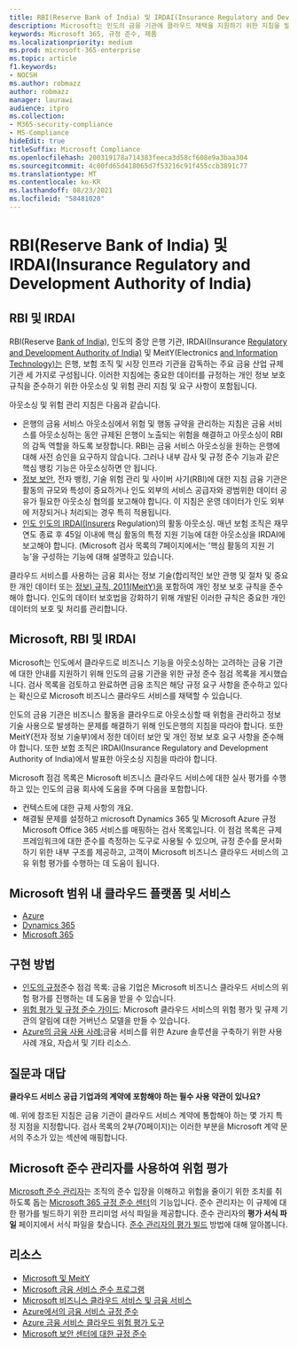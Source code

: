 ```yaml
---
title: RBI(Reserve Bank of India) 및 IRDAI(Insurance Regulatory and Development Authority of India)
description: Microsoft는 인도의 금융 기관에 클라우드 채택을 지원하기 위한 지침을 발표했습니다.
keywords: Microsoft 365, 규정 준수, 제품
ms.localizationpriority: medium
ms.prod: microsoft-365-enterprise
ms.topic: article
f1.keywords:
- NOCSH
ms.author: robmazz
author: robmazz
manager: laurawi
audience: itpro
ms.collection:
- M365-security-compliance
- MS-Compliance
hideEdit: true
titleSuffix: Microsoft Compliance
ms.openlocfilehash: 200319178a714383feeca3d58cf608e9a3baa304
ms.sourcegitcommit: 4c00fd65d418065d7f53216c91f455ccb3891c77
ms.translationtype: MT
ms.contentlocale: ko-KR
ms.lasthandoff: 08/23/2021
ms.locfileid: "58481020"
---
```

# <a name="reserve-bank-of-india-rbi-and-insurance-regulatory-and-development-authority-of-india-irdai"></a>RBI(Reserve Bank of India) 및 IRDAI(Insurance Regulatory and Development Authority of India)

## <a name="about-rbi-and-irdai"></a>RBI 및 IRDAI

RBI(Reserve [Bank of India),](https://www.rbi.org.in/) 인도의 중앙 은행 기관, IRDAI(Insurance [Regulatory and Development Authority of India)](https://www.irdai.gov.in/Defaulthome.aspx?page=H1) 및 MeitY(Electronics [and Information Technology)는](https://meity.gov.in/content/information-technology-act) 은행, 보험 조직 및 시장 인프라 기관을 감독하는 주요 금융 산업 규제 기관 세 가지로 구성됩니다. 이러한 지침에는 중요한 데이터를 규정하는 개인 정보 보호 규칙을 준수하기 위한 아웃소싱 및 위험 관리 지침 및 요구 사항이 포함됩니다.

아웃소싱 및 위험 관리 지침은 다음과 같습니다.

- [](https://rbidocs.rbi.org.in/rdocs/notification/PDFs/73713.pdf) 은행의 금융 서비스 아웃소싱에서 위험 및 행동 규약을 관리하는 지침은 금융 서비스를 아웃소싱하는 동안 규제된 은행이 노출되는 위험을 해결하고 아웃소싱이 RBI의 감독 역할을 하도록 보장합니다. RBI는 금융 서비스 아웃소싱을 원하는 은행에 대해 사전 승인을 요구하지 않습니다. 그러나 내부 감사 및 규정 준수 기능과 같은 핵심 뱅킹 기능은 아웃소싱하면 안 됩니다.
- [정보 보안,](https://rbidocs.rbi.org.in/rdocs/content/PDFs/GBS300411F.pdf) 전자 뱅킹, 기술 위험 관리 및 사이버 사기(RBI)에 대한 지침 금융 기관은 활동의 규모와 특성이 중요하거나 인도 외부의 서비스 공급자와 광범위한 데이터 공유가 필요한 아웃소싱 협의를 보고해야 합니다. 이 지침은 운영 데이터가 인도 외부에 저장되거나 처리되는 경우 특히 적용됩니다.
- [인도 인도의 IRDAI(Insurers](https://www.irdai.gov.in/ADMINCMS/cms/frmGeneral_Layout.aspx?page=PageNo3149&flag=1) Regulation)의 활동 아웃소싱. 매년 보험 조직은 재무 연도 종료 후 45일 이내에 핵심 활동의 특정 지원 기능에 대한 아웃소싱을 IRDAI에 보고해야 합니다. (Microsoft 검사 목록의 [](https://servicetrust.microsoft.com/Documents/TrustDocuments?command=Download&downloadType=Document&downloadId=26f4af15-2771-4cd4-a7c7-9328149f9453&docTab=6d000410-c9e9-11e7-9a91-892aae8839ad_Compliance_Guides) 7페이지에서는 '핵심 활동의 지원 기능'을 구성하는 기능에 대해 설명하고 있습니다.

클라우드 서비스를 사용하는 금융 회사는 정보 기술(합리적인 보안 관행 및 절차 및 중요한 개인 데이터 또는 [정보) 규칙, 2011(MeitY)을](https://meity.gov.in/sites/upload_files/dit/files/GSR313E_10511\(1\).pdf) 포함하여 개인 정보 보호 규칙을 준수해야 합니다. 인도의 데이터 보호법을 강화하기 위해 개발된 이러한 규칙은 중요한 개인 데이터의 보호 및 처리를 관리합니다.

## <a name="microsoft-rbi-and-irdai"></a>Microsoft, RBI 및 IRDAI

Microsoft는 인도에서 클라우드로 비즈니스 기능을 아웃소싱하는 고려하는 금융 기관에 대한 안내를 지원하기 위해 인도의 금융 기관을 위한 규정 준수 점검 목록을 게시했습니다. 검사 목록을 검토하고 [](https://servicetrust.microsoft.com/Documents/TrustDocuments?command=Download&downloadType=Document&downloadId=26f4af15-2771-4cd4-a7c7-9328149f9453&docTab=6d000410-c9e9-11e7-9a91-892aae8839ad_Compliance_Guides)완료하면 금융 조직은 해당 규정 요구 사항을 준수하고 있다는 확신으로 Microsoft 비즈니스 클라우드 서비스를 채택할 수 있습니다.

인도의 금융 기관은 비즈니스 활동을 클라우드로 아웃소싱할 때 위험을 관리하고 정보 기술 사용으로 발생하는 문제를 해결하기 위해 인도은행의 지침을 따라야 합니다. 또한 MeitY(전자 정보 기술부)에서 정한 데이터 보안 및 개인 정보 보호 요구 사항을 준수해야 합니다. 또한 보험 조직은 IRDAI(Insurance Regulatory and Development Authority of India)에서 발표한 아웃소싱 지침을 따라야 합니다.

Microsoft 점검 목록은 Microsoft 비즈니스 클라우드 서비스에 대한 실사 평가를 수행하고 있는 인도의 금융 회사에 도움을 주며 다음을 포함합니다.

- 컨텍스트에 대한 규제 사항의 개요.
- 해결될 문제를 설정하고 microsoft Dynamics 365 및 Microsoft Azure 규정 Microsoft Office 365 서비스를 매핑하는 검사 목록입니다. 이 점검 목록은 규제 프레임워크에 대한 준수를 측정하는 도구로 사용될 수 있으며, 규정 준수를 문서화하기 위한 내부 구조를 제공하고, 고객이 Microsoft 비즈니스 클라우드 서비스의 고유 위험 평가를 수행하는 데 도움이 됩니다.

## <a name="microsoft-in-scope-cloud-platforms--services"></a>Microsoft 범위 내 클라우드 플랫폼 및 서비스

- [Azure](https://gallery.technet.microsoft.com/Overview-of-Azure-c1be3942)
- [Dynamics 365](https://aka.ms/d365-compliance-list)
- [Microsoft 365](https://servicetrust.microsoft.com/ViewPage/TrustDocuments?command=Download&downloadType=Document&downloadId=9f756cce-b15d-45a9-94d7-6a583dee4401&docTab=6d000410-c9e9-11e7-9a91-892aae8839ad_Compliance_Guides)

## <a name="how-to-implement"></a>구현 방법

- [인도의 규정](https://servicetrust.microsoft.com/Documents/TrustDocuments?command=Download&downloadType=Document&downloadId=26f4af15-2771-4cd4-a7c7-9328149f9453&docTab=6d000410-c9e9-11e7-9a91-892aae8839ad_Compliance_Guides)준수 점검 목록: 금융 기업은 Microsoft 비즈니스 클라우드 서비스의 위험 평가를 진행하는 데 도움을 받을 수 있습니다.
- [위험 평가 및 규정 준수 가이드](https://servicetrust.microsoft.com/ViewPage/TrustDocuments?command=Download&downloadType=Document&downloadId=edee9b14-3661-4a16-ba83-c35caf672bd7&docTab=6d000410-c9e9-11e7-9a91-892aae8839ad_FAQ_and_White_Papers): Microsoft 클라우드 서비스의 위험 평가 및 규제 기관의 알림에 대한 거버넌스 모델을 만들 수 있습니다.
- [Azure의 금융 사용 사례:](/azure/industry/financial/)금융 서비스를 위한 Azure 솔루션을 구축하기 위한 사용 사례 개요, 자습서 및 기타 리소스.

## <a name="frequently-asked-questions"></a>질문과 대답

**클라우드 서비스 공급 기업과의 계약에 포함해야 하는 필수 사용 약관이 있나요?**

예. 위에 참조된 지침은 금융 기관이 클라우드 서비스 계약에 통합해야 하는 몇 가지 특정 지점을 지정합니다. 검사 목록의 [](https://servicetrust.microsoft.com/Documents/TrustDocuments?command=Download&downloadType=Document&downloadId=26f4af15-2771-4cd4-a7c7-9328149f9453&docTab=6d000410-c9e9-11e7-9a91-892aae8839ad_Compliance_Guides) 2부(70페이지)는 이러한 부분을 Microsoft 계약 문서의 주소가 있는 섹션에 매핑합니다.

## <a name="use-microsoft-compliance-manager-to-assess-your-risk"></a>Microsoft 준수 관리자를 사용하여 위험 평가

[Microsoft 준수 관리자](/microsoft-365/compliance/compliance-manager)는 조직의 준수 입장을 이해하고 위험을 줄이기 위한 조치를 취하도록 돕는 [Microsoft 365 규정 준수 센터](/microsoft-365/compliance/microsoft-365-compliance-center)의 기능입니다. 준수 관리자는 이 규제에 대한 평가를 빌드하기 위한 프리미엄 서식 파일을 제공합니다. 준수 관리자의 **평가 서식 파일** 페이지에서 서식 파일을 찾습니다. [준수 관리자의 평가 빌드](/microsoft-365/compliance/compliance-manager-assessments) 방법에 대해 알아봅니다.

## <a name="resources"></a>리소스

- [Microsoft 및 MeitY](offering-meity-india.md)
- [Microsoft 금융 서비스 준수 프로그램](https://download.microsoft.com/download/6/4/7/64707E3E-6D3E-45D0-8207-A0EA3201B4A6/Microsoft%20Cloud%20-%20Financial%20Services%20Compliance%20Program%20\(Print\).pdf)
- [Microsoft 비즈니스 클라우드 서비스 및 금융 서비스](https://www.microsoft.com/trustcenter/cloudservices/financialservices)
- [Azure에서의 금융 서비스 규정 준수](https://azure.microsoft.com/resources/videos/azurecon-2015-financial-services-compliance-in-azure/)
- [Azure 금융 서비스 클라우드 위험 평가 도구](https://servicetrust.microsoft.com/ViewPage/FFIECBlueprint?command=Download&downloadType=Document&downloadId=079a1973-711a-428f-9312-9ddd290cff7b&docTab=c726d5c0-2d1e-11e8-a485-57140ec19669_PaaS)
- [Microsoft 보안 센터에 대한 규정 준수](https://www.microsoft.com/trust-center/compliance/compliance-overview)
